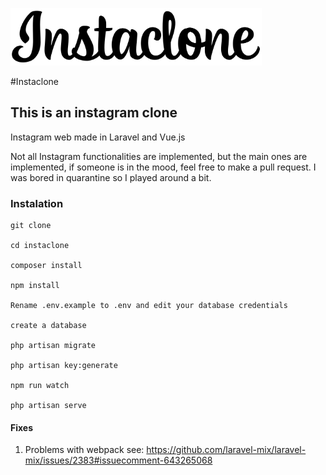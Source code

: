 ![Instaclone Logo](/public/app-images/logo-medium.png)

#Instaclone

## This is an instagram clone

Instagram web made in Laravel and Vue.js

Not all Instagram functionalities are implemented, but the main ones are implemented, if someone is in the mood, feel free to make a pull request. I was bored in quarantine so I played around a bit.

### Instalation

```
git clone

cd instaclone

composer install

npm install

Rename .env.example to .env and edit your database credentials

create a database

php artisan migrate

php artisan key:generate

npm run watch

php artisan serve

```

#### Fixes

1.  Problems with webpack see: https://github.com/laravel-mix/laravel-mix/issues/2383#issuecomment-643265068
